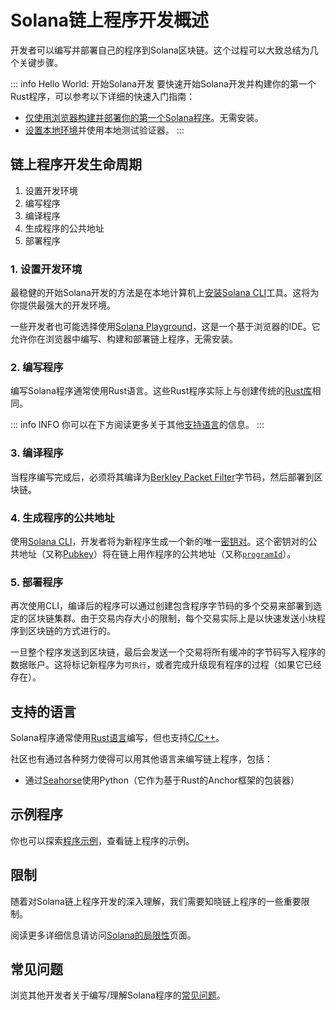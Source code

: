 # Solana链上程序开发概述

开发者可以编写并部署自己的程序到Solana区块链。这个过程可以大致总结为几个关键步骤。

::: info Hello World: 开始Solana开发
要快速开始Solana开发并构建你的第一个Rust程序，可以参考以下详细的快速入门指南：

- [仅使用浏览器构建并部署你的第一个Solana程序](https://solana.com/zh/developers/guides/getstarted/hello-world-in-your-browser)。无需安装。
- [设置本地环境](https://solana.com/zh/developers/guides/getstarted/setup-local-development)并使用本地测试验证器。
:::

## 链上程序开发生命周期

1. 设置开发环境
2. 编写程序
3. 编译程序
4. 生成程序的公共地址
5. 部署程序

### 1. 设置开发环境

最稳健的开始Solana开发的方法是在本地计算机上[安装Solana CLI](https://docs.solanalabs.com/cli/install)工具。这将为你提供最强大的开发环境。

一些开发者也可能选择使用[Solana Playground](https://beta.solpg.io/)，这是一个基于浏览器的IDE。它允许你在浏览器中编写、构建和部署链上程序，无需安装。

### 2. 编写程序

编写Solana程序通常使用Rust语言。这些Rust程序实际上与创建传统的[Rust库](https://doc.rust-lang.org/rust-by-example/crates/lib.html)相同。

::: info INFO
你可以在下方阅读更多关于其他[支持语言](https://solana.com/zh/docs/programs/overview#support-languages)的信息。
:::

### 3. 编译程序

当程序编写完成后，必须将其编译为[Berkley Packet Filter](https://solana.com/zh/docs/programs/faq#berkeley-packet-filter-bpf)字节码，然后部署到区块链。

### 4. 生成程序的公共地址

使用[Solana CLI](https://docs.solanalabs.com/cli/install)，开发者将为新程序生成一个新的唯一[密钥对](https://solana.com/zh/docs/terminology#keypair)。这个密钥对的公共地址（又称[Pubkey](https://solana.com/zh/docs/terminology#public-key-pubkey)）将在链上用作程序的公共地址（又称[`programId`](https://solana.com/zh/docs/terminology#program-id)）。

### 5. 部署程序

再次使用CLI，编译后的程序可以通过创建包含程序字节码的多个交易来部署到选定的区块链集群。由于交易内存大小的限制，每个交易实际上是以快速发送小块程序到区块链的方式进行的。

一旦整个程序发送到区块链，最后会发送一个交易将所有缓冲的字节码写入程序的数据账户。这将标记新程序为`可执行`，或者完成升级现有程序的过程（如果它已经存在）。

## 支持的语言

Solana程序通常使用[Rust语言](https://solana.com/zh/docs/programs/lang-rust)编写，但也支持[C/C++](https://solana.com/zh/docs/programs/lang-c)。

社区也有通过各种努力使得可以用其他语言来编写链上程序，包括：

- 通过[Seahorse](https://seahorse.dev/)使用Python（它作为基于Rust的Anchor框架的包装器）

## 示例程序

你也可以探索[程序示例](https://solana.com/zh/docs/programs/examples)，查看链上程序的示例。

## 限制

随着对Solana链上程序开发的深入理解，我们需要知晓链上程序的一些重要限制。

阅读更多详细信息请访问[Solana的局限性](https://solana.com/zh/docs/programs/limitations)页面。

## 常见问题

浏览其他开发者关于编写/理解Solana程序的[常见问题](https://solana.com/zh/docs/programs/faq)。
